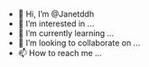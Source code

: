 - 👋 Hi, I’m @Janetddh
- 👀 I’m interested in ...
- 🌱 I’m currently learning ...
- 💞️ I’m looking to collaborate on ...
- 📫 How to reach me ...

<!---
Janetddh/Janetddh is a ✨ special ✨ repository because its `README.md` (this file) appears on your GitHub profile.
You can click the Preview link to take a look at your changes.
--->
